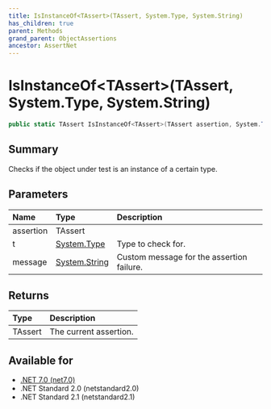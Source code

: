 ```yaml
---
title: IsInstanceOf<TAssert>(TAssert, System.Type, System.String)
has_children: true
parent: Methods
grand_parent: ObjectAssertions
ancestor: AssertNet
---
```

# IsInstanceOf&lt;TAssert&gt;(TAssert, System.Type, System.String)

```csharp
public static TAssert IsInstanceOf<TAssert>(TAssert assertion, System.Type t, System.String message);
```

## Summary
Checks if the object under test is an instance of a certain type.

## Parameters
| Name      | Type                                                                        | Description                               |
|:----------|:----------------------------------------------------------------------------|:------------------------------------------|
| assertion | TAssert                                                                     |                                           |
| t         | [System.Type](https://learn.microsoft.com/en-us/dotnet/api/system.type)     | Type to check for.                        |
| message   | [System.String](https://learn.microsoft.com/en-us/dotnet/api/system.string) | Custom message for the assertion failure. |


## Returns
| Type    | Description            |
|:--------|:-----------------------|
| TAssert | The current assertion. |

## Available for
- [.NET 7.0 (net7.0)](https://versionsof.net/core/7.0/)
- .NET Standard 2.0 (netstandard2.0)
- .NET Standard 2.1 (netstandard2.1)
